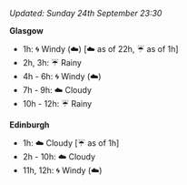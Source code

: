 *Updated: Sunday 24th September 23:30*

**Glasgow**

* 1h: :cyclone: Windy (:cloud:) [:cloud: as of 22h, :umbrella: as of 1h]
* 2h, 3h: :umbrella: Rainy
* 4h - 6h: :cyclone: Windy (:cloud:)
* 7h - 9h: :cloud: Cloudy
* 10h - 12h: :umbrella: Rainy

**Edinburgh**

* 1h: :cloud: Cloudy [:umbrella: as of 1h]
* 2h - 10h: :cloud: Cloudy
* 11h, 12h: :cyclone: Windy (:cloud:)
